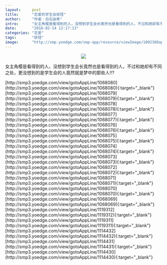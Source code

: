 ```yaml
---
layout:     post
title:      "恋爱的学生会妖怪"
author:     "作者：白石由希"
intro:      "女主角樱是看得到的人，没想到学生会长竟然也是看得到的人，不过和她却有不同之处，更没想到的是学生会的人竟然就是梦中的那些人!!?"
date:       "2018-02-14 12:17:13"
categories: "恋爱"
tags:       "妖怪"
image:      "http://smp.yoedge.com/smp-app/resource/viewImage/1002360appline.png"
---
```

<div style="text-align: center">
<p><img src="http://smp.yoedge.com/smp-app/resource/viewImage/1002360appline.png"/></p>
</div>
<p class="post-meta">
<span>女主角樱是看得到的人，没想到学生会长竟然也是看得到的人，不过和她却有不同之处，更没想到的是学生会的人竟然就是梦中的那些人!!?</span>
</p>
[http://smp3.yoedge.com/view/gotoAppLine/1068080](http://smp3.yoedge.com/view/gotoAppLine/1068080){:target="_blank"}
[http://smp3.yoedge.com/view/gotoAppLine/1068079](http://smp3.yoedge.com/view/gotoAppLine/1068079){:target="_blank"}
[http://smp3.yoedge.com/view/gotoAppLine/1068078](http://smp3.yoedge.com/view/gotoAppLine/1068078){:target="_blank"}
[http://smp3.yoedge.com/view/gotoAppLine/1068077](http://smp3.yoedge.com/view/gotoAppLine/1068077){:target="_blank"}
[http://smp3.yoedge.com/view/gotoAppLine/1068076](http://smp3.yoedge.com/view/gotoAppLine/1068076){:target="_blank"}
[http://smp3.yoedge.com/view/gotoAppLine/1068075](http://smp3.yoedge.com/view/gotoAppLine/1068075){:target="_blank"}
[http://smp3.yoedge.com/view/gotoAppLine/1068074](http://smp3.yoedge.com/view/gotoAppLine/1068074){:target="_blank"}
[http://smp3.yoedge.com/view/gotoAppLine/1068073](http://smp3.yoedge.com/view/gotoAppLine/1068073){:target="_blank"}
[http://smp3.yoedge.com/view/gotoAppLine/1068072](http://smp3.yoedge.com/view/gotoAppLine/1068072){:target="_blank"}
[http://smp3.yoedge.com/view/gotoAppLine/1068071](http://smp3.yoedge.com/view/gotoAppLine/1068071){:target="_blank"}
[http://smp3.yoedge.com/view/gotoAppLine/1068070](http://smp3.yoedge.com/view/gotoAppLine/1068070){:target="_blank"}
[http://smp3.yoedge.com/view/gotoAppLine/1068069](http://smp3.yoedge.com/view/gotoAppLine/1068069){:target="_blank"}
[http://smp3.yoedge.com/view/gotoAppLine/1119312](http://smp3.yoedge.com/view/gotoAppLine/1119312){:target="_blank"}
[http://smp3.yoedge.com/view/gotoAppLine/1119311](http://smp3.yoedge.com/view/gotoAppLine/1119311){:target="_blank"}
[http://smp3.yoedge.com/view/gotoAppLine/1114432](http://smp3.yoedge.com/view/gotoAppLine/1114432){:target="_blank"}
[http://smp3.yoedge.com/view/gotoAppLine/1114431](http://smp3.yoedge.com/view/gotoAppLine/1114431){:target="_blank"}
[http://smp3.yoedge.com/view/gotoAppLine/1114430](http://smp3.yoedge.com/view/gotoAppLine/1114430){:target="_blank"}


